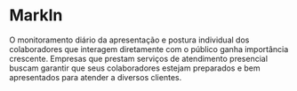 # MarkIn
O monitoramento diário da apresentação e postura individual dos colaboradores que interagem diretamente com o público ganha importância crescente. Empresas que prestam serviços de atendimento presencial buscam garantir que seus colaboradores estejam preparados e bem apresentados para atender a diversos clientes.
